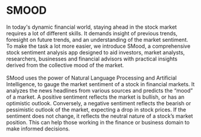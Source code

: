 # SMOOD
In today's dynamic financial world, staying ahead in the stock market requires a lot of different skills. It demands insight of previous trends, foresight on future trends, and an understanding of the market sentiment. To make the task a lot more easier, we introduce SMood, a comprehensive stock sentiment analysis app designed to aid investors, market analysts, researchers, businesses and financial advisors with practical insights derived from the collective mood of the market.
<br>
<br>
SMood uses the power of Natural Language Processing and Artificial Intelligence, to gauge the market sentiment of a stock in financial markets. It analyzes the news headlines from various sources and predicts the “mood” of a market. A positive sentiment reflects the market is bullish, or has an optimistic outlook. Conversely, a negative sentiment reflects the bearish or pessimistic outlook of the market, expecting a drop in stock prices. If the sentiment does not change, it reflects the neutral nature of a stock’s market position. This can help those working in the finance or business domain to make informed decisions.
<br>
